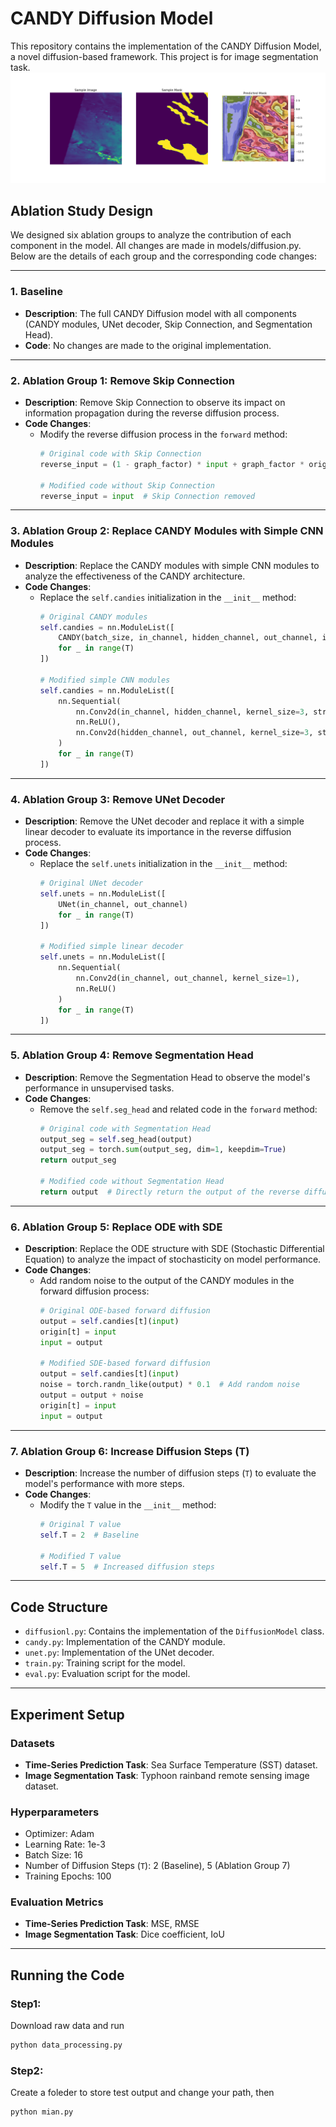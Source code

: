 # CANDY Diffusion Model

This repository contains the implementation of the CANDY Diffusion Model, a novel diffusion-based framework. This project is for image segmentation task. ![Alt text](img.png)

## Ablation Study Design

We designed six ablation groups to analyze the contribution of each component in the model. All changes are made in models/diffusion.py. Below are the details of each group and the corresponding code changes:

---

### 1. **Baseline**
- **Description**: The full CANDY Diffusion model with all components (CANDY modules, UNet decoder, Skip Connection, and Segmentation Head).
- **Code**: No changes are made to the original implementation.

---

### 2. **Ablation Group 1: Remove Skip Connection**
- **Description**: Remove Skip Connection to observe its impact on information propagation during the reverse diffusion process.
- **Code Changes**:
  - Modify the reverse diffusion process in the `forward` method:
    ```python
    # Original code with Skip Connection
    reverse_input = (1 - graph_factor) * input + graph_factor * origin[t]

    # Modified code without Skip Connection
    reverse_input = input  # Skip Connection removed
    ```

---

### 3. **Ablation Group 2: Replace CANDY Modules with Simple CNN Modules**
- **Description**: Replace the CANDY modules with simple CNN modules to analyze the effectiveness of the CANDY architecture.
- **Code Changes**:
  - Replace the `self.candies` initialization in the `__init__` method:
    ```python
    # Original CANDY modules
    self.candies = nn.ModuleList([
        CANDY(batch_size, in_channel, hidden_channel, out_channel, input_size, hidden_size)
        for _ in range(T)
    ])

    # Modified simple CNN modules
    self.candies = nn.ModuleList([
        nn.Sequential(
            nn.Conv2d(in_channel, hidden_channel, kernel_size=3, stride=1, padding=1),
            nn.ReLU(),
            nn.Conv2d(hidden_channel, out_channel, kernel_size=3, stride=1, padding=1)
        )
        for _ in range(T)
    ])
    ```

---

### 4. **Ablation Group 3: Remove UNet Decoder**
- **Description**: Remove the UNet decoder and replace it with a simple linear decoder to evaluate its importance in the reverse diffusion process.
- **Code Changes**:
  - Replace the `self.unets` initialization in the `__init__` method:
    ```python
    # Original UNet decoder
    self.unets = nn.ModuleList([
        UNet(in_channel, out_channel)
        for _ in range(T)
    ])

    # Modified simple linear decoder
    self.unets = nn.ModuleList([
        nn.Sequential(
            nn.Conv2d(in_channel, out_channel, kernel_size=1),
            nn.ReLU()
        )
        for _ in range(T)
    ])
    ```

---

### 5. **Ablation Group 4: Remove Segmentation Head**
- **Description**: Remove the Segmentation Head to observe the model's performance in unsupervised tasks.
- **Code Changes**:
  - Remove the `self.seg_head` and related code in the `forward` method:
    ```python
    # Original code with Segmentation Head
    output_seg = self.seg_head(output)
    output_seg = torch.sum(output_seg, dim=1, keepdim=True)
    return output_seg

    # Modified code without Segmentation Head
    return output  # Directly return the output of the reverse diffusion process
    ```

---

### 6. **Ablation Group 5: Replace ODE with SDE**
- **Description**: Replace the ODE structure with SDE (Stochastic Differential Equation) to analyze the impact of stochasticity on model performance.
- **Code Changes**:
  - Add random noise to the output of the CANDY modules in the forward diffusion process:
    ```python
    # Original ODE-based forward diffusion
    output = self.candies[t](input)
    origin[t] = input
    input = output

    # Modified SDE-based forward diffusion
    output = self.candies[t](input)
    noise = torch.randn_like(output) * 0.1  # Add random noise
    output = output + noise
    origin[t] = input
    input = output
    ```

---

### 7. **Ablation Group 6: Increase Diffusion Steps (T)**
- **Description**: Increase the number of diffusion steps (`T`) to evaluate the model's performance with more steps.
- **Code Changes**:
  - Modify the `T` value in the `__init__` method:
    ```python
    # Original T value
    self.T = 2  # Baseline

    # Modified T value
    self.T = 5  # Increased diffusion steps
    ```

---

## Code Structure

- `diffusionl.py`: Contains the implementation of the `DiffusionModel` class.
- `candy.py`: Implementation of the CANDY module.
- `unet.py`: Implementation of the UNet decoder.
- `train.py`: Training script for the model.
- `eval.py`: Evaluation script for the model.

---

## Experiment Setup

### Datasets
- **Time-Series Prediction Task**: Sea Surface Temperature (SST) dataset.
- **Image Segmentation Task**: Typhoon rainband remote sensing image dataset.

### Hyperparameters
- Optimizer: Adam
- Learning Rate: 1e-3
- Batch Size: 16
- Number of Diffusion Steps (`T`): 2 (Baseline), 5 (Ablation Group 7)
- Training Epochs: 100

### Evaluation Metrics
- **Time-Series Prediction Task**: MSE, RMSE
- **Image Segmentation Task**: Dice coefficient, IoU

---

## Running the Code

### Step1:
Download raw data and run
  ```bash
  python data_processing.py 
  ```

### Step2:

Create a foleder to store test output and change your path, then

  ```bash
  python mian.py 
  ```